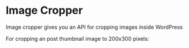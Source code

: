 # Image Cropper

Image cropper gives you an API for cropping images inside WordPress

For cropping an post thumbnail image to 200x300 pixels:
    <?php
      the_post();
      img(200, 300);
    ?>